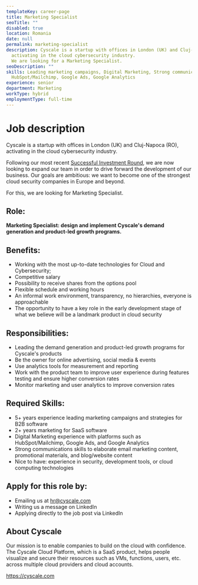 ```yaml
---
templateKey: career-page
title: Marketing Specialist
seoTitle: ""
disabled: true
location: Romania
date: null
permalink: marketing-specialist
description: Cyscale is a startup with offices in London (UK) and Cluj-Napoca (RO), 
  activating in the cloud cybersecurity industry. 
  We are looking for a Marketing Specialist.
seoDescription: ""
skills: Leading marketing campaigns, Digital Marketing, Strong communications,
  HubSpot/Mailchimp, Google Ads, Google Analytics
experience: senior
department: Marketing
workType: hybrid
employmentType: full-time
---
```

# Job description

Cyscale is a startup with offices in London (UK) and Cluj-Napoca (RO), activating in the cloud cybersecurity industry.

Following our most recent [Successful Investment Round](https://www.eu-startups.com/2020/09/romanian-startup-cyscale-raises-e350k-in-4-hours-on-seedblink-for-its-international-expansion), we are now looking to expand our team in order to drive forward the development of our business. Our goals are ambitious: we want to become one of the strongest cloud security companies in Europe and beyond.

For this, we are looking for Marketing Specialist.

## Role:

**Marketing Specialist: design and implement Cyscale's demand generation and product-led growth programs.**

## Benefits:

* Working with the most up-to-date technologies for Cloud and Cybersecurity;
* Competitive salary
* Possibility to receive shares from the options pool
* Flexible schedule and working hours
* An informal work environment, transparency, no hierarchies, everyone is approachable
* The opportunity to have a key role in the early development stage of what we believe will be a landmark product in cloud security

## Responsibilities:

* Leading the demand generation and product-led growth programs for Cyscale's products
* Be the owner for online advertising, social media & events
* Use analytics tools for measurement and reporting
* Work with the product team to improve user experience during features testing and ensure higher conversion rates
* Monitor marketing and user analytics to improve conversion rates

## Required Skills:

* 5+ years experience leading marketing campaigns and strategies for B2B software
* 2+ years marketing for SaaS software
* Digital Marketing experience with platforms such as HubSpot/Mailchimp, Google Ads, and Google Analytics
* Strong communications skills to elaborate email marketing content, promotional materials, and blog/website content
* Nice to have: experience in security, development tools, or cloud computing technologies

## Apply for this role by:

* Emailing us at [hr@cyscale.com](mailto:hr@cyscale.com)
* Writing us a message on LinkedIn
* Applying directly to the job post via LinkedIn

## About Cyscale

Our mission is to enable companies to build on the cloud with confidence. The Cyscale Cloud Platform, which is a SaaS product, helps people visualize and secure their resources such as VMs, functions, users, etc. across multiple cloud providers and cloud accounts.

https://cyscale.com